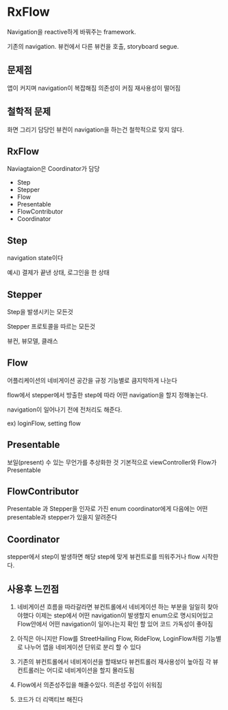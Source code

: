 RxFlow
===

Navigation을 reactive하게 바꿔주는 framework.

기존의 navigation. 뷰컨에서 다른 뷰컨을 호출, storyboard segue. 

문제점
---
앱이 커지며 navigation이 복잡해짐
의존성이 커짐
재사용성이 떨어짐

철학적 문제
---
화면 그리기 담당인 뷰컨이 navigation을 하는건 철학적으로 맞지 않다.

RxFlow
---

Naviagtaion은 Coordinator가 담당

* Step
* Stepper
* Flow
* Presentable
* FlowContributor
* Coordinator

Step
---
navigation state이다

예시) 결제가 끝낸 상태, 로그인을 한 상태

Stepper
---
Step을 발생시키는 모든것

Stepper 프로토콜을 따르는 모든것

뷰컨, 뷰모델, 클래스

Flow
---
어플리케이션의 네비게이션 공간을 규정
기능별로 큼지막하게 나눈다

flow에서 stepper에서 방출한 step에 따라 어떤 navigation을 할지 정해놓는다.

navigation이 일어나기 전에 전처리도 해준다.


ex) loginFlow, setting flow

Presentable
---
보일(present) 수 있는 무언가를 추상화한 것
기본적으로 viewController와 Flow가 Presentable

FlowContributor
---
Presentable 과 Stepper을 인자로 가진 enum 
coordinator에게 다음에는 어떤 presentable과 stepper가 있을지 알려준다

Coordinator
---
stepper에서 step이 발생하면 해당 step에 맞게 뷰컨트로를 띄워주거나 flow 시작한다.

사용후 느낀점
---
1) 네비게이션 흐름을 따라갈라면 뷰컨트롤에서 네비게이션 하는 부분을 일일히 찾아야했다
이제는 step에서 어떤 navigation이 발생할지 enum으로 명시되어있고
Flow안에서 어떤 navigation이 일어나는지 확인 할 있어 코드 가독성이 좋아짐

2) 아직은 아니지만 Flow를 StreetHailing Flow, RideFlow, LoginFlow처럼 기능별로 나누어 앱을 네비게이션 단위로 분리 할 수 있다

3) 기존의 뷰컨트롤에서 네비게이션을 할때보다 뷰컨트롤러 재사용성이 높아짐
각 뷰컨트롤러는 어디로 네비게이션을 할지 몰라도됨

4) Flow에서 의존성주입을 해줄수있다. 의존성 주입이 쉬워짐 

5) 코드가 더 리액티브 해진다
